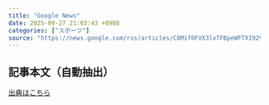 ```yaml
---
title: "Google News"
date: 2025-09-27 21:03:43 +0900
categories: ["スポーツ"]
source: "https://news.google.com/rss/articles/CBMif0FVX3lxTFBpeWFTX192VGFVSEtGYUY0cTNaNGUwSUwzZG1tUDR1RFdlS3JRNjJiSmZpeUpiU00tNUY0WDlMVGZ5QmpOcE9GeE5oczlBbmEyXzRheFo2MVZzMVVZQWJRU0xSZG5VZWMxSGdyNnB6OFR6VVM2ck11ako2NGM1SEE?oc=5"
---
```


## 記事本文（自動抽出）
<body class="y0K44d EA71Tc" id="readabilityBody"></body>

[出典はこちら](https://news.google.com/rss/articles/CBMif0FVX3lxTFBpeWFTX192VGFVSEtGYUY0cTNaNGUwSUwzZG1tUDR1RFdlS3JRNjJiSmZpeUpiU00tNUY0WDlMVGZ5QmpOcE9GeE5oczlBbmEyXzRheFo2MVZzMVVZQWJRU0xSZG5VZWMxSGdyNnB6OFR6VVM2ck11ako2NGM1SEE?oc=5)
